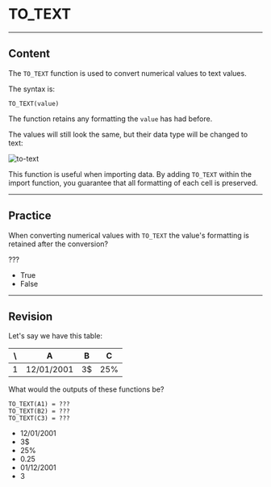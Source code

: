 ﻿---
author: Stefan-Stojanovic

type: normal

category: how-to

links:
  - '[TO_TEXT](https://support.google.com/docs/answer/3094285){documentation}'

---

# TO_TEXT

---
## Content

The `TO_TEXT` function is used to convert numerical values to text values.

The syntax is:

```plain-text
TO_TEXT(value)
```

The function retains any formatting the `value` has had before. 

The values will still look the same, but their data type will be changed to text:

![to-text](https://img.enkipro.com/4016a209f3f15c9f15ac2da1c277d622.png)

This function is useful when importing data. By adding `TO_TEXT` within the import function, you guarantee that all formatting of each cell is preserved.

---
## Practice

When converting numerical values with `TO_TEXT` the value's formatting is retained after the conversion?

???

- True 
- False

---
## Revision

Let's say we have this table:

| \ | A          | B  | C   |
|---|------------|----|-----|
| 1 | 12/01/2001 | 3$ | 25% |

What would the outputs of these functions be?

```plain-text
TO_TEXT(A1) = ???
TO_TEXT(B2) = ???
TO_TEXT(C3) = ???
```

- 12/01/2001
- 3$
- 25%
- 0.25
- 01/12/2001
- 3